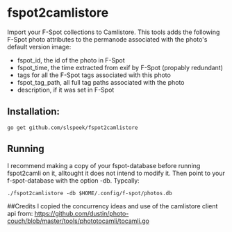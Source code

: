 fspot2camlistore
================

Import your F-Spot collections to Camlistore. This tools adds the following F-Spot photo attributes to the permanode associated with the photo's default version image:

  * fspot_id, the id of the photo in F-Spot
  * fspot_time, the time extracted from exif by F-Spot (propably redundant)
  * tags for all the F-Spot tags associated with this photo
  * fspot_tag_path, all full tag paths associated with the photo
  * description, if it was set in F-Spot

## Installation:

```
go get github.com/slspeek/fspot2camlistore
```

## Running
I recommend making a copy of your fspot-database before running fspot2camli on it, alltought it does not intend to modify it.
Then point to your f-spot-database with the option -db.
Typcally:

```
./fspot2camlistore -db $HOME/.config/f-spot/photos.db
```

##Credits
I copied the concurrency ideas and use of the camlistore client api from:
https://github.com/dustin/photo-couch/blob/master/tools/phototocamli/tocamli.go
